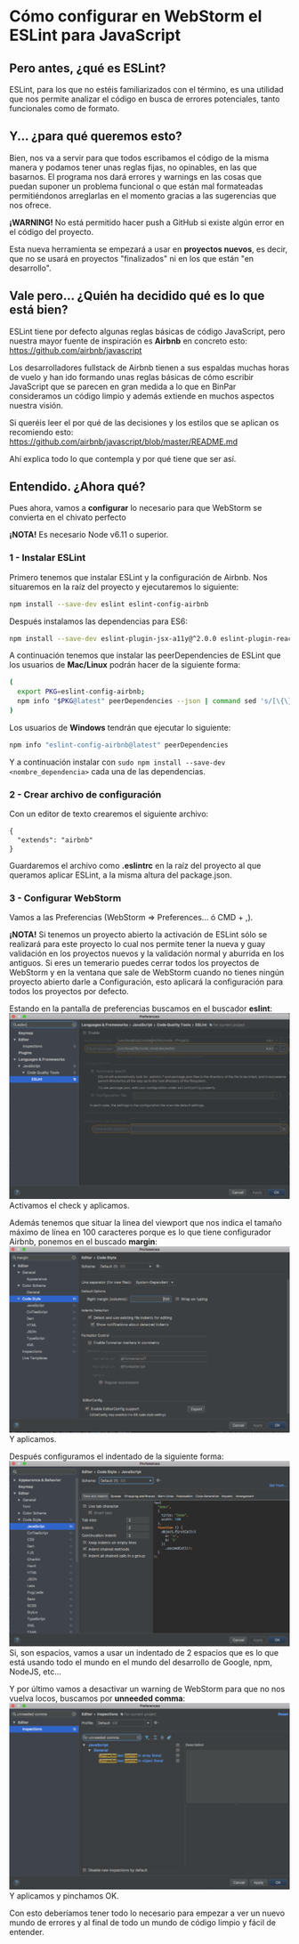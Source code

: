 # Cómo configurar en WebStorm el ESLint para JavaScript

## Pero antes, ¿qué es ESLint?
ESLint, para los que no estéis familiarizados con el término, es una utilidad que nos permite analizar
el código en busca de errores potenciales, tanto funcionales como de formato.

## Y... ¿para qué queremos esto?
Bien, nos va a servir para que todos escribamos el código de la misma manera y podamos tener unas
reglas fijas, no opinables, en las que basarnos. El programa nos dará errores y warnings en las
cosas que puedan suponer un problema funcional o que están mal formateadas permitiéndonos arreglarlas
en el momento gracias a las sugerencias que nos ofrece.

**¡WARNING!**
No está permitido hacer push a GitHub si existe algún error en el código del proyecto.

Esta nueva herramienta se empezará a usar en **proyectos nuevos**, es decir, que no se usará en proyectos
"finalizados" ni en los que están "en desarrollo".

## Vale pero... ¿Quién ha decidido qué es lo que está bien?
ESLint tiene por defecto algunas reglas básicas de código JavaScript, pero nuestra mayor fuente de
inspiración es **Airbnb** en concreto esto: https://github.com/airbnb/javascript

Los desarrolladores fullstack de Airbnb tienen a sus espaldas muchas horas de vuelo y han ido formando
unas reglas básicas de cómo escribir JavaScript que se parecen en gran medida a lo que en BinPar
consideramos un código limpio y además extiende en muchos aspectos nuestra visión.

Si queréis leer el por qué de las decisiones y los estilos que se aplican os recomiendo esto:  
https://github.com/airbnb/javascript/blob/master/README.md

Ahí explica todo lo que contempla y por qué tiene que ser así.

## Entendido. ¿Ahora qué?
Pues ahora, vamos a **configurar** lo necesario para que WebStorm se convierta en el chivato perfecto

**¡NOTA!** Es necesario Node v6.11 o superior.

### 1 - Instalar ESLint
Primero tenemos que instalar ESLint y la configuración de Airbnb. Nos situaremos en la raíz del proyecto
y ejecutaremos lo siguiente:
```bash
npm install --save-dev eslint eslint-config-airbnb
```
Después instalamos las dependencias para ES6:
```bash
npm install --save-dev eslint-plugin-jsx-a11y@^2.0.0 eslint-plugin-react eslint-plugin-import babel-eslint
```

A continuación tenemos que instalar las peerDependencies de ESLint que los usuarios de **Mac/Linux** podrán
hacer de la siguiente forma:
```bash
(
  export PKG=eslint-config-airbnb;
  npm info "$PKG@latest" peerDependencies --json | command sed 's/[\{\},]//g ; s/: /@/g' | xargs npm install --save-dev "$PKG@latest"
)
```
Los usuarios de **Windows** tendrán que ejecutar lo siguiente:
```bash
npm info "eslint-config-airbnb@latest" peerDependencies
```
Y a continuación instalar con `sudo npm install --save-dev <nombre_dependencia>` cada una de las dependencias.

### 2 - Crear archivo de configuración
Con un editor de texto crearemos el siguiente archivo:
```
{
  "extends": "airbnb"
}
```
Guardaremos el archivo como **.eslintrc** en la raíz del proyecto al que queramos aplicar ESLint, a la misma altura del package.json.

### 3 - Configurar WebStorm
Vamos a las Preferencias (WebStorm => Preferences... ó CMD + ,).

**¡NOTA!** Si tenemos un proyecto abierto la activación de ESLint sólo se realizará para este proyecto
lo cual nos permite tener la nueva y guay validación en los proyectos nuevos y la validación
normal y aburrida en los antiguos. Si eres un temerario puedes cerrar todos los proyectos de WebStorm
y en la ventana que sale de WebStorm cuando no tienes ningún proyecto abierto darle a Configuración, 
esto aplicará la configuración para todos los proyectos por defecto.
 
Estando en la pantalla de preferencias buscamos en el buscador **eslint**:
![eslint config](https://github.com/BinPar/BinPar/blob/master/resources/eslint.png)
Activamos el check y aplicamos.

Además tenemos que situar la linea del viewport que nos indica el tamaño máximo de línea en 100
caracteres porque es lo que tiene configurador Airbnb, ponemos en el buscado **margin**:
![marginLineViewport](https://github.com/BinPar/BinPar/blob/master/resources/marginLineViewport.png)
Y aplicamos.

Después configuramos el indentado de la siguiente forma:
![indentConfig](https://github.com/BinPar/BinPar/blob/master/resources/indentConfig.png)
Si, son espacios, vamos a usar un indentado de 2 espacios que es lo que está usando todo el mundo en
el mundo del desarrollo de Google, npm, NodeJS, etc...

Y por último vamos a desactivar un warning de WebStorm para que no nos vuelva locos, buscamos por 
**unneeded comma**:
![unneededComma](https://github.com/BinPar/BinPar/blob/master/resources/unneededComma.png)
Y aplicamos y pinchamos OK.

Con esto deberíamos tener todo lo necesario para empezar a ver un nuevo mundo de errores y al final
de todo un mundo de código limpio y fácil de entender.